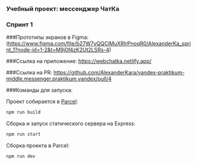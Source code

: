### Учебный проект: мессенджер ЧатКа
### Спринт 1

###Прототипы экранов в Figma:
(https://www.figma.com/file/b27W7yQQClMuXRIrPnoqR0/AlexanderKa_sprint_1?node-id=1-2&t=M9j0f4zK2Ut2LSRs-4)

###Ссылка на приложение:
https://webchatka.netlify.app/

###Ссылка на PR: https://github.com/AlexanderKara/yandex-praktikum-middle.messenger.praktikum.yandex/pull/4

###Команды для запуска:

Проект собирается в [Parcel](https://parceljs.org/):

```bash
npm run build
```

Сборка и запуск статического сервера на Express:

```bash
npm run start
```

Сборка проекта в Parcel:

```bash
npm run dev
```

